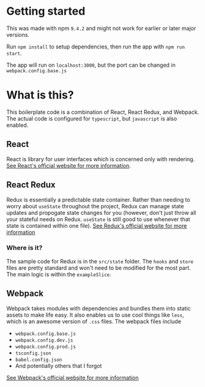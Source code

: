 # Getting started

This was made with npm `9.4.2` and might not work for earlier or later major versions.

Run `npm install` to setup dependencies, then run the app with `npm run start`.

The app will run on `localhost:3000`, but the port can be changed in `webpack.config.base.js`

# What is this?
This boilerplate code is a combination of React, React Redux, and Webpack. The actual code is configured for `typescript`, but `javascript` is also enabled.

## React
React is library for user interfaces which is concerned only with rendering. [See React's official website for more information](https://reactjs.org/).

## React Redux
Redux is essentially a predictable state container. Rather than needing to worry about `useState` throughout the project, Redux can manage state updates and propogate state changes for you (however, don't just throw all your stateful needs on Redux. `useState` is still good to use whenever that state is contained within one file). [See Redux's official website for more information](https://react-redux.js.org/)

### Where is it?
The sample code for Redux is in the `src/state` folder. The `hooks` and `store` files are pretty standard and won't need to be modified for the most part. The main logic is within the `exampleSlice`.

## Webpack
Webpack takes modules with dependencies and bundles them into static assets to make life easy. It also enables us to use cool things like `less`, which is an awesome version of `.css` files. The webpack files include
- `webpack.config.base.js`
- `webpack.config.dev.js`
- `webpack.config.prod.js`
- `tsconfig.json`
- `babel.config.json`
- And potentially others that I forgot

[See Webpack's official website for more information](https://webpack.js.org/concepts/why-webpack/)